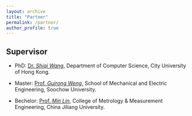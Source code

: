 ```yaml
---
layout: archive
title: "Partner"
permalink: /partner/
author_profile: true
---
```


## Supervisor

* PhD: <a href="http://www.cs.cityu.edu.hk/~shiqwang/" target="_blank"> Dr. *Shiqi Wang*</a>, Department of Computer Science, City University of Hong Kong.

* Master: <a href="http://jdxy.suda.edu.cn/szll/zdh/wgr.htm" target="_blank"> Prof. *Guirong Weng*</a>, School of Mechanical and Electric Engineering, Soochow University.

* Bechelor: <a href="http://yjsb.cjlu.edu.cn/yjsy/teacher/84A0202006.xhtml" target="_blank"> Prof. *Min Lin*</a>, College of Metrology & Measurement Engineering, China Jiliang University.
